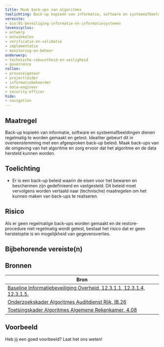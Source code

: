 ```yaml
---
title: Maak back-ups van algoritmes
toelichting: Back-up kopieën van informatie, software en systeemafbeeldingen dienen liefst regelmatig te worden gemaakt en getest. Idealiter gebeurt dit in overeenstemming met een afgesproken back-up beleid.
vereiste:
- bio:01-beveiliging-informatie-en-informatiesystemen
levenscyclus:
- ontwerp
- ontwikkelen
- verificatie-en-validatie
- implementatie
- monitoring-en-beheer
onderwerp:
- technische-robuustheid-en-veiligheid
- governance
rollen:
- proceseigenaar
- projectleider
- informatiebeheerder
- data-engineer
- security-officer
hide:
- navigation
---
```


<!-- tags -->

## Maatregel

Back-up kopieën van informatie, software en systeemafbeeldingen dienen regelmatig te worden gemaakt en getest. Idealiter gebeurt dit in overeenstemming met een afgesproken back-up beleid.
Maak back-ups van de omgeving van het algoritme en zorg ervoor dat het algoritme en de data hersteld kunnen worden.

## Toelichting


- Er is een back-up beleid waarin de eisen voor het bewaren en beschermen zijn gedefinieerd en vastgesteld. Dit beleid moet vervolgens worden vertaald naar (technische) maatregelen om het kunnen maken van back-ups te realiseren.

## Risico
Als er geen regelmatige back-ups worden gemaakt en de restore-procedure niet regelmatig wordt getest, bestaat het risico dat er geen hersteloptie is en mogelijkheid van gegevensverlies.


## Bijbehorende vereiste(n)

<!-- list_vereisten_on_maatregelen_page -->

## Bronnen

| Bron                        |
|-----------------------------|
| [Baseline Informatiebeveiliging Overheid, 12.3.1.1, 12.3.1.4, 12.3.1.5.](https://www.digitaleoverheid.nl/overzicht-van-alle-onderwerpen/cybersecurity/bio-en-ensia/baseline-informatiebeveiliging-overheid/) |
| [Onderzoekskader Algoritmes Auditdienst Rijk, IB.26](https://www.rijksoverheid.nl/documenten/rapporten/2023/07/11/onderzoekskader-algoritmes-adr-2023) |
| [Toetsingskader Algoritmes Algemene Rekenkamer, 4.08](https://www.rekenkamer.nl/onderwerpen/algoritmes/documenten/publicaties/2024/05/15/het-toetsingskader-aan-de-slag)  |

## Voorbeeld

Heb jij een goed voorbeeld? Laat het ons weten!
